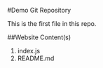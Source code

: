 #Demo Git Repository

This is the first file in this repo.

##Website Content(s)
1. index.js
2. README.md
